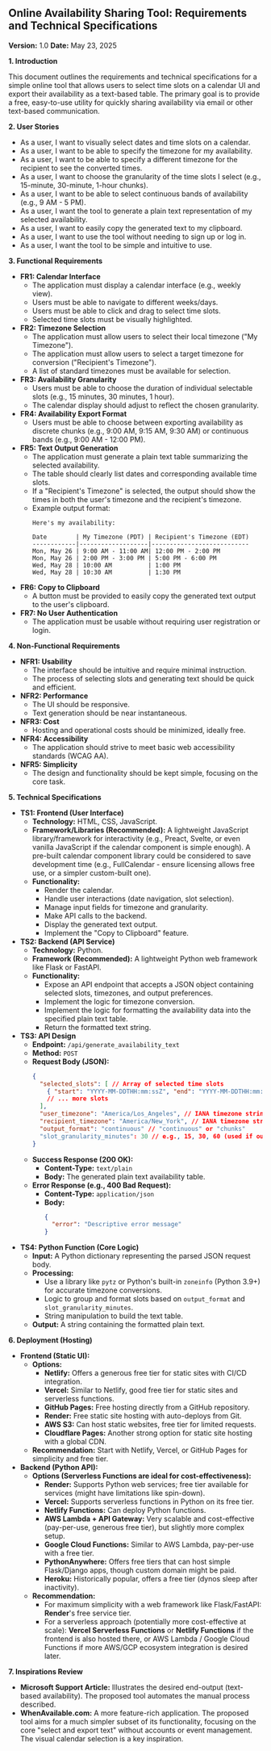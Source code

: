 ## Online Availability Sharing Tool: Requirements and Technical Specifications

**Version:** 1.0
**Date:** May 23, 2025

**1. Introduction**

This document outlines the requirements and technical specifications for a simple online tool that allows users to select time slots on a calendar UI and export their availability as a text-based table. The primary goal is to provide a free, easy-to-use utility for quickly sharing availability via email or other text-based communication.

**2. User Stories**

*   As a user, I want to visually select dates and time slots on a calendar.
*   As a user, I want to be able to specify the timezone for my availability.
*   As a user, I want to be able to specify a different timezone for the recipient to see the converted times.
*   As a user, I want to choose the granularity of the time slots I select (e.g., 15-minute, 30-minute, 1-hour chunks).
*   As a user, I want to be able to select continuous bands of availability (e.g., 9 AM - 5 PM).
*   As a user, I want the tool to generate a plain text representation of my selected availability.
*   As a user, I want to easily copy the generated text to my clipboard.
*   As a user, I want to use the tool without needing to sign up or log in.
*   As a user, I want the tool to be simple and intuitive to use.

**3. Functional Requirements**

*   **FR1: Calendar Interface**
    *   The application must display a calendar interface (e.g., weekly view).
    *   Users must be able to navigate to different weeks/days.
    *   Users must be able to click and drag to select time slots.
    *   Selected time slots must be visually highlighted.
*   **FR2: Timezone Selection**
    *   The application must allow users to select their local timezone ("My Timezone").
    *   The application must allow users to select a target timezone for conversion ("Recipient's Timezone").
    *   A list of standard timezones must be available for selection.
*   **FR3: Availability Granularity**
    *   Users must be able to choose the duration of individual selectable slots (e.g., 15 minutes, 30 minutes, 1 hour).
    *   The calendar display should adjust to reflect the chosen granularity.
*   **FR4: Availability Export Format**
    *   Users must be able to choose between exporting availability as discrete chunks (e.g., 9:00 AM, 9:15 AM, 9:30 AM) or continuous bands (e.g., 9:00 AM - 12:00 PM).
*   **FR5: Text Output Generation**
    *   The application must generate a plain text table summarizing the selected availability.
    *   The table should clearly list dates and corresponding available time slots.
    *   If a "Recipient's Timezone" is selected, the output should show the times in both the user's timezone and the recipient's timezone.
    *   Example output format:
        ```
        Here's my availability:

        Date        | My Timezone (PDT) | Recipient's Timezone (EDT)
        ------------|-------------------|---------------------------
        Mon, May 26 | 9:00 AM - 11:00 AM| 12:00 PM - 2:00 PM
        Mon, May 26 | 2:00 PM - 3:00 PM | 5:00 PM - 6:00 PM
        Wed, May 28 | 10:00 AM          | 1:00 PM
        Wed, May 28 | 10:30 AM          | 1:30 PM
        ```
*   **FR6: Copy to Clipboard**
    *   A button must be provided to easily copy the generated text output to the user's clipboard.
*   **FR7: No User Authentication**
    *   The application must be usable without requiring user registration or login.

**4. Non-Functional Requirements**

*   **NFR1: Usability**
    *   The interface should be intuitive and require minimal instruction.
    *   The process of selecting slots and generating text should be quick and efficient.
*   **NFR2: Performance**
    *   The UI should be responsive.
    *   Text generation should be near instantaneous.
*   **NFR3: Cost**
    *   Hosting and operational costs should be minimized, ideally free.
*   **NFR4: Accessibility**
    *   The application should strive to meet basic web accessibility standards (WCAG AA).
*   **NFR5: Simplicity**
    *   The design and functionality should be kept simple, focusing on the core task.

**5. Technical Specifications**

*   **TS1: Frontend (User Interface)**
    *   **Technology:** HTML, CSS, JavaScript.
    *   **Framework/Libraries (Recommended):** A lightweight JavaScript library/framework for interactivity (e.g., Preact, Svelte, or even vanilla JavaScript if the calendar component is simple enough). A pre-built calendar component library could be considered to save development time (e.g., FullCalendar - ensure licensing allows free use, or a simpler custom-built one).
    *   **Functionality:**
        *   Render the calendar.
        *   Handle user interactions (date navigation, slot selection).
        *   Manage input fields for timezone and granularity.
        *   Make API calls to the backend.
        *   Display the generated text output.
        *   Implement the "Copy to Clipboard" feature.
*   **TS2: Backend (API Service)**
    *   **Technology:** Python.
    *   **Framework (Recommended):** A lightweight Python web framework like Flask or FastAPI.
    *   **Functionality:**
        *   Expose an API endpoint that accepts a JSON object containing selected slots, timezones, and output preferences.
        *   Implement the logic for timezone conversion.
        *   Implement the logic for formatting the availability data into the specified plain text table.
        *   Return the formatted text string.
*   **TS3: API Design**
    *   **Endpoint:** `/api/generate_availability_text`
    *   **Method:** `POST`
    *   **Request Body (JSON):**
        ```json
        {
          "selected_slots": [ // Array of selected time slots
            { "start": "YYYY-MM-DDTHH:mm:ssZ", "end": "YYYY-MM-DDTHH:mm:ssZ" },
            // ... more slots
          ],
          "user_timezone": "America/Los_Angeles", // IANA timezone string
          "recipient_timezone": "America/New_York", // IANA timezone string (optional)
          "output_format": "continuous" // "continuous" or "chunks"
          "slot_granularity_minutes": 30 // e.g., 15, 30, 60 (used if output_format is "chunks")
        }
        ```
    *   **Success Response (200 OK):**
        *   **Content-Type:** `text/plain`
        *   **Body:** The generated plain text availability table.
    *   **Error Response (e.g., 400 Bad Request):**
        *   **Content-Type:** `application/json`
        *   **Body:**
            ```json
            {
              "error": "Descriptive error message"
            }
            ```
*   **TS4: Python Function (Core Logic)**
    *   **Input:** A Python dictionary representing the parsed JSON request body.
    *   **Processing:**
        *   Use a library like `pytz` or Python's built-in `zoneinfo` (Python 3.9+) for accurate timezone conversions.
        *   Logic to group and format slots based on `output_format` and `slot_granularity_minutes`.
        *   String manipulation to build the text table.
    *   **Output:** A string containing the formatted plain text.

**6. Deployment (Hosting)**

*   **Frontend (Static UI):**
    *   **Options:**
        *   **Netlify:** Offers a generous free tier for static sites with CI/CD integration.
        *   **Vercel:** Similar to Netlify, good free tier for static sites and serverless functions.
        *   **GitHub Pages:** Free hosting directly from a GitHub repository.
        *   **Render:** Free static site hosting with auto-deploys from Git.
        *   **AWS S3:** Can host static websites, free tier for limited requests.
        *   **Cloudflare Pages:** Another strong option for static site hosting with a global CDN.
    *   **Recommendation:** Start with Netlify, Vercel, or GitHub Pages for simplicity and free tier.
*   **Backend (Python API):**
    *   **Options (Serverless Functions are ideal for cost-effectiveness):**
        *   **Render:** Supports Python web services; free tier available for services (might have limitations like spin-down).
        *   **Vercel:** Supports serverless functions in Python on its free tier.
        *   **Netlify Functions:** Can deploy Python functions.
        *   **AWS Lambda + API Gateway:** Very scalable and cost-effective (pay-per-use, generous free tier), but slightly more complex setup.
        *   **Google Cloud Functions:** Similar to AWS Lambda, pay-per-use with a free tier.
        *   **PythonAnywhere:** Offers free tiers that can host simple Flask/Django apps, though custom domain might be paid.
        *   **Heroku:** Historically popular, offers a free tier (dynos sleep after inactivity).
    *   **Recommendation:**
        *   For maximum simplicity with a web framework like Flask/FastAPI: **Render**'s free service tier.
        *   For a serverless approach (potentially more cost-effective at scale): **Vercel Serverless Functions** or **Netlify Functions** if the frontend is also hosted there, or AWS Lambda / Google Cloud Functions if more AWS/GCP ecosystem integration is desired later.

**7. Inspirations Review**

*   **Microsoft Support Article:** Illustrates the desired end-output (text-based availability). The proposed tool automates the manual process described.
*   **WhenAvailable.com:** A more feature-rich application. The proposed tool aims for a much simpler subset of its functionality, focusing on the core "select and export text" without accounts or event management. The visual calendar selection is a key inspiration.